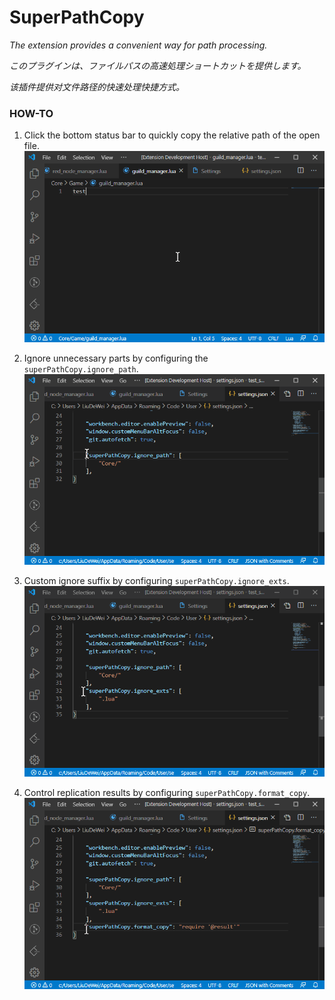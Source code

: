 <h1><b>SuperPathCopy</b></h1>

<i>The extension provides a convenient way for path processing.</i>

<i>このプラグインは、ファイルパスの高速処理ショートカットを提供します。</i>

<i>该插件提供对文件路径的快速处理快捷方式。</i>

<h3><b>HOW-TO</b></h3>

1. Click the bottom status bar to quickly copy the relative path of the open file.
![](https://raw.githubusercontent.com/JiuMengDz/owner_images/master/vscode_extension/superpathcopy/normal_test.gif)

2. Ignore unnecessary parts by configuring the `superPathCopy.ignore_path`.
![](https://raw.githubusercontent.com/JiuMengDz/owner_images/master/vscode_extension/superpathcopy/ignore_path_test.gif)

3. Custom ignore suffix by configuring `superPathCopy.ignore_exts`.
![](https://raw.githubusercontent.com/JiuMengDz/owner_images/master/vscode_extension/superpathcopy/ignore_ext_test.gif)

4. Control replication results by configuring `superPathCopy.format_copy`.
![](https://raw.githubusercontent.com/JiuMengDz/owner_images/master/vscode_extension/superpathcopy/format_test.gif)